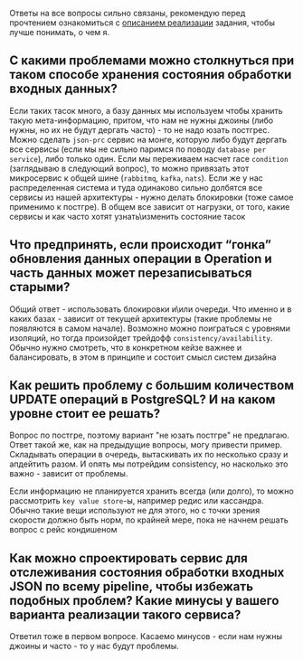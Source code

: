Ответы на все вопросы сильно связаны, рекомендую перед прочтением ознакомиться с [описанием реализации](https://github.com/vadimber18/tasks/blob/master/DESCRIPTION.md) задания, чтобы лучше понимать, о чем я.

С какими проблемами можно столкнуться при таком способе хранения состояния обработки входных данных?
-------

Если таких тасок много, а базу данных мы используем чтобы хранить такую мета-информацию, притом, что нам не нужны джоины (либо нужны, но их не будут дергать часто) - то не надо юзать постгрес. Можно сделать `json-prc` сервис на монге, которую либо будут дергать все сервисы (если мы не сильно паримся по поводу `database per service`), либо только один. Если мы переживаем насчет race `condition` (заглядываю в следующий вопрос), то можно привязать этот микросервис к общей шине (`rabbitmq`, `kafka`, `nats`). Если же у нас распределенная система и туда одинаково сильно долбятся все сервисы из нашей архитектуры - нужно делать блокировки (тоже самое применимо к постгре). В общем все зависит от нагрузки, от того, какие сервисы и как часто хотят узнать\изменить состояние тасок


Что предпринять, если происходит “гонка” обновления данных операции в Operation и часть данных может перезаписываться старыми?
-------

Общий ответ - использовать блокировки и\или очереди. Что именно и в каких базах - зависит от текущей архитектуры (такие проблемы не появляются в самом начале). Возможно можно поиграться с уровнями изоляций, но тогда произойдет трейдофф `consistency/availability`. Обычно нужно смотреть, что в конкретном кейзе важнее и балансировать, в этом в принципе и состоит смысл систем дизайна

Как решить проблему с большим количеством UPDATE операций в PostgreSQL? И на каком уровне стоит ее решать?
----------

Вопрос по постгре, поэтому вариант "не юзать постгре" не предлагаю. Ответ такой же, как на предыдущие вопросы, могу привести пример. Складывать операции в очередь, вытаскивать их по несколько сразу и апдейтить разом. И опять мы потрейдим consistency, но насколько это важно - зависит от проблемы.

Если информацию не планируется хранить всегда (или долго), то можно рассмотрить `key value store`-ы, например редис или кассандра. Обычно такие вещи используют не для этого, но с точки зрения скорости должно быть норм, по крайней мере, пока не начнем решать вопрос с рейс кондишеном

Как можно спроектировать сервис для отслеживания состояния обработки входных JSON по всему pipeline, чтобы избежать подобных проблем? Какие минусы у вашего варианта реализации такого сервиса?
-----------

Ответил тоже в первом вопросе. Касаемо минусов - если нам нужны джоины и часто - то у нас будут проблемы.